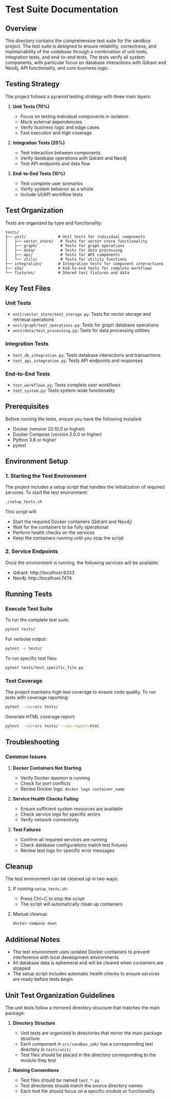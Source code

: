# Test Suite Documentation

## Overview
This directory contains the comprehensive test suite for the sandbox project. The test suite is designed to ensure reliability, correctness, and maintainability of the codebase through a combination of unit tests, integration tests, and end-to-end tests. The tests verify all system components, with particular focus on database interactions with Qdrant and Neo4j, API functionality, and core business logic.


## Testing Strategy
The project follows a pyramid testing strategy with three main layers:

1. **Unit Tests (70%)**
   - Focus on testing individual components in isolation
   - Mock external dependencies
   - Verify business logic and edge cases
   - Fast execution and high coverage

2. **Integration Tests (20%)**
   - Test interaction between components
   - Verify database operations with Qdrant and Neo4j
   - Test API endpoints and data flow

3. **End-to-End Tests (10%)**
   - Test complete user scenarios
   - Verify system behavior as a whole
   - Include UI/API workflow tests

## Test Organization
Tests are organized by type and functionality:

```
tests/
├── unit/              # Unit tests for individual components
│   ├── vector_store/   # Tests for vector store functionality
│   ├── graph/          # Tests for graph operations
│   ├── data/           # Tests for data processing
│   ├── api/            # Tests for API components
│   └── utils/          # Tests for utility functions
├── integration/       # Integration tests for component interactions
├── e2e/               # End-to-end tests for complete workflows
└── fixtures/          # Shared test fixtures and data
```

## Key Test Files

### Unit Tests
- `unit/vector_store/test_storage.py`: Tests for vector storage and retrieval operations
- `unit/graph/test_operations.py`: Tests for graph database operations
- `unit/data/test_processing.py`: Tests for data processing utilities

### Integration Tests
- `test_db_integration.py`: Tests database interactions and transactions
- `test_api_integration.py`: Tests API endpoints and responses
### End-to-End Tests
- `test_workflows.py`: Tests complete user workflows
- `test_system.py`: Tests system-wide functionality

## Prerequisites
Before running the tests, ensure you have the following installed:
- Docker (version 20.10.0 or higher)
- Docker Compose (version 2.0.0 or higher)
- Python 3.8 or higher
- pytest

## Environment Setup

### 1. Starting the Test Environment
The project includes a setup script that handles the initialization of required services. To start the test environment:

```bash
./setup_tests.sh
```

This script will:
- Start the required Docker containers (Qdrant and Neo4j)
- Wait for the containers to be fully operational
- Perform health checks on the services
- Keep the containers running until you stop the script

### 2. Service Endpoints
Once the environment is running, the following services will be available:
- Qdrant: http://localhost:6333
- Neo4j: http://localhost:7474

## Running Tests

### Execute Test Suite
To run the complete test suite:
```bash
pytest tests/
```

For verbose output:
```bash
pytest -v tests/
```

To run specific test files:
```bash
pytest tests/test_specific_file.py
```

### Test Coverage
The project maintains high test coverage to ensure code quality. To run tests with coverage reporting:

```bash
pytest --cov=src tests/
```

Generate HTML coverage report:
```bash
pytest --cov=src tests/ --cov-report=html
```

## Troubleshooting

### Common Issues

1. **Docker Containers Not Starting**
   - Verify Docker daemon is running
   - Check for port conflicts
   - Review Docker logs: `docker logs container_name`

2. **Service Health Checks Failing**
   - Ensure sufficient system resources are available
   - Check service logs for specific errors
   - Verify network connectivity

3. **Test Failures**
   - Confirm all required services are running
   - Check database configurations match test fixtures
   - Review test logs for specific error messages

## Cleanup

The test environment can be cleaned up in two ways:

1. If running `setup_tests.sh`:
   - Press Ctrl+C to stop the script
   - The script will automatically clean up containers

2. Manual cleanup:
   ```bash
   docker-compose down
## Additional Notes
- The test environment uses isolated Docker containers to prevent interference with local development environments
- All database data is ephemeral and will be cleared when containers are stopped
- The setup script includes automatic health checks to ensure services are ready before tests begin

## Unit Test Organization Guidelines

The unit tests follow a mirrored directory structure that matches the main package:

1. **Directory Structure**
   - Unit tests are organized in directories that mirror the main package structure
   - Each component in `src/sandbox_sdk/` has a corresponding test directory in `tests/unit/`
   - Test files should be placed in the directory corresponding to the module they test

2. **Naming Conventions**
   - Test files should be named `test_*.py`
   - Test directories should match the source directory names
   - Each test file should focus on a specific module or functionality